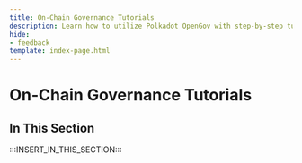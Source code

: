 ```yaml
---
title: On-Chain Governance Tutorials
description: Learn how to utilize Polkadot OpenGov with step-by-step tutorials on on-chain governance, including proposals, referenda, delegation, and voting processes.
hide: 
- feedback
template: index-page.html
---
```


# On-Chain Governance Tutorials

## In This Section

:::INSERT_IN_THIS_SECTION:::